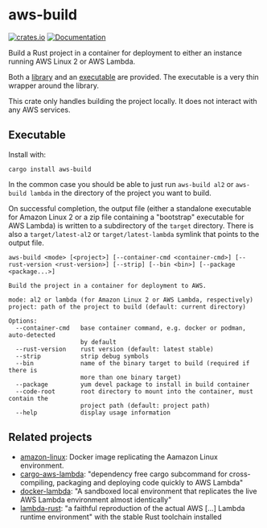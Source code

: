 # aws-build

[![crates.io](https://img.shields.io/crates/v/aws-build.svg)](https://crates.io/crates/aws-build)
[![Documentation](https://docs.rs/aws-build-lib/badge.svg)](https://docs.rs/aws-build-lib)

Build a Rust project in a container for deployment to either an
instance running AWS Linux 2 or AWS Lambda.

Both a [library](https://crates.io/crates/aws-build-lib) and an
[executable](https://crates.io/crates/aws-build) are provided. The
executable is a very thin wrapper around the library.

This crate only handles building the project locally. It does not
interact with any AWS services.

## Executable

Install with:

```
cargo install aws-build
```

In the common case you should be able to just run `aws-build al2` or
`aws-build lambda` in the directory of the project you want to
build.

On successful completion, the output file (either a standalone executable
for Amazon Linux 2 or a zip file containing a "bootstrap" executable
for AWS Lambda) is written to a subdirectory of the `target`
directory. There is also a `target/latest-al2` or
`target/latest-lambda` symlink that points to the output file.

```
aws-build <mode> [<project>] [--container-cmd <container-cmd>] [--rust-version <rust-version>] [--strip] [--bin <bin>] [--package <package...>]

Build the project in a container for deployment to AWS.

mode: al2 or lambda (for Amazon Linux 2 or AWS Lambda, respectively)
project: path of the project to build (default: current directory)

Options:
  --container-cmd   base container command, e.g. docker or podman, auto-detected
                    by default
  --rust-version    rust version (default: latest stable)
  --strip           strip debug symbols
  --bin             name of the binary target to build (required if there is
                    more than one binary target)
  --package         yum devel package to install in build container
  --code-root       root directory to mount into the container, must contain the
                    project path (default: project path)
  --help            display usage information
```

## Related projects

- [amazon-linux](https://hub.docker.com/_/amazonlinux): Docker image
  replicating the Aamazon Linux environment.
- [cargo-aws-lambda](https://github.com/vvilhonen/cargo-aws-lambda):
  "dependency free cargo subcommand for cross-compiling, packaging and
  deploying code quickly to AWS Lambda"
- [docker-lambda](https://github.com/lambci/docker-lambda): "A
  sandboxed local environment that replicates the live AWS Lambda
  environment almost identically"
- [lambda-rust](https://github.com/softprops/lambda-rust): "a faithful
  reproduction of the actual AWS [...] Lambda runtime environment" with
  the stable Rust toolchain installed
